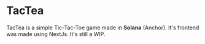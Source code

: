 # TacTea

TacTea is a simple Tic-Tac-Toe game made in **Solana** (Anchor).
It's frontend was made using NextJs. It's still a WIP.
